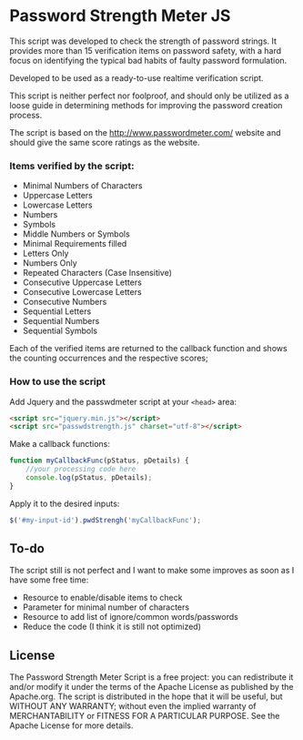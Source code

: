 # Password Strength Meter JS

This script was developed to check the strength of password strings. It provides more than 15 verification items on password safety, with a hard focus on identifying the typical bad habits of faulty password formulation.

Developed to be used as a ready-to-use realtime verification script.

This script is neither perfect nor foolproof, and should only be utilized as a loose guide in determining methods for improving the password creation process.

The script is based on the http://www.passwordmeter.com/ website and should give the same score ratings as the website.

### Items verified by the script:

 * Minimal Numbers of Characters
 * Uppercase Letters
 * Lowercase Letters
 * Numbers
 * Symbols
 * Middle Numbers or Symbols
 * Minimal Requirements filled
 * Letters Only
 * Numbers Only
 * Repeated Characters (Case Insensitive)
 * Consecutive Uppercase Letters
 * Consecutive Lowercase Letters
 * Consecutive Numbers
 * Sequential Letters
 * Sequential Numbers
 * Sequential Symbols

Each of the verified items are returned to the callback function and shows the counting occurrences and the respective scores;


### How to use the script

Add Jquery and the passwdmeter script at your ```<head>``` area:

```html
<script src="jquery.min.js"></script>
<script src="passwdstrength.js" charset="utf-8"></script>
```
Make a callback functions:
```javascript
function myCallbackFunc(pStatus, pDetails) {
	//your processing code here
    console.log(pStatus, pDetails);
}
```

Apply it to the desired inputs:
```javascript
$('#my-input-id').pwdStrengh('myCallbackFunc');
```

## To-do
The script still is not perfect and I want to make some improves as soon as I have some free time:

* Resource to enable/disable items to check
* Parameter for minimal number of characters
* Resource to add list of ignore/common words/passwords
* Reduce the code (I think it is still not optimized)

## License
The Password Strength Meter Script is a free project: you can redistribute it and/or modify it under the terms of the Apache License as published by the Apache.org.
The script is distributed in the hope that it will be useful, but WITHOUT ANY WARRANTY; without even the implied warranty of MERCHANTABILITY or FITNESS FOR A PARTICULAR PURPOSE. See the Apache License for more details.
